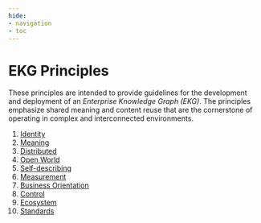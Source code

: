 ```yaml
---
hide:
- navigation
- toc
---
```

# EKG Principles

These principles are intended to provide guidelines for the development and deployment
of an _Enterprise Knowledge Graph (EKG)_. 
The principles emphasize shared meaning and content reuse that are the cornerstone
of operating in complex and interconnected environments.

1. [Identity](01-identity.md)
2. [Meaning](02-meaning.md)
3. [Distributed](03-distributed.md)
4. [Open World](04-open-world.md)
5. [Self-describing](05-self-describing.md)
6. [Measurement](06-measurement.md)
7. [Business Orientation](07-business-orientation.md)
8. [Control](08-control.md)
9. [Ecosystem](09-ecosystem.md)
10. [Standards](10-standards.md)

